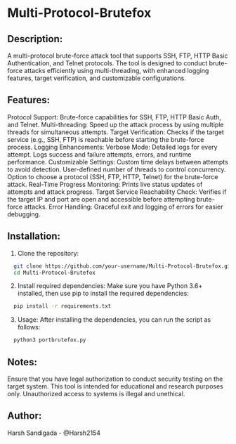 # Multi-Protocol-Brutefox

## Description:
A multi-protocol brute-force attack tool that supports SSH, FTP, HTTP Basic Authentication, and Telnet protocols. The tool is designed to conduct brute-force attacks efficiently using multi-threading, with enhanced logging features, target verification, and customizable configurations.

## Features:
Protocol Support: Brute-force capabilities for SSH, FTP, HTTP Basic Auth, and Telnet.
Multi-threading: Speed up the attack process by using multiple threads for simultaneous attempts.
Target Verification: Checks if the target service (e.g., SSH, FTP) is reachable before starting the brute-force process.
Logging Enhancements:
Verbose Mode: Detailed logs for every attempt.
Logs success and failure attempts, errors, and runtime performance.
Customizable Settings:
Custom time delays between attempts to avoid detection.
User-defined number of threads to control concurrency.
Option to choose a protocol (SSH, FTP, HTTP, Telnet) for the brute-force attack.
Real-Time Progress Monitoring: Prints live status updates of attempts and attack progress.
Target Service Reachability Check: Verifies if the target IP and port are open and accessible before attempting brute-force attacks.
Error Handling: Graceful exit and logging of errors for easier debugging.

## Installation:
1. Clone the repository:
```bash
  git clone https://github.com/your-username/Multi-Protocol-Brutefox.git
  cd Multi-Protocol-Brutefox
```
2. Install required dependencies: Make sure you have Python 3.6+ installed, then use pip to install the required dependencies:
```bash
  pip install -r requirements.txt
```
3. Usage: After installing the dependencies, you can run the script as follows:
```bash
  python3 portbrutefox.py
```
## Notes:
Ensure that you have legal authorization to conduct security testing on the target system.
This tool is intended for educational and research purposes only. Unauthorized access to systems is illegal and unethical.

## Author:
Harsh Sandigada - @Harsh2154

